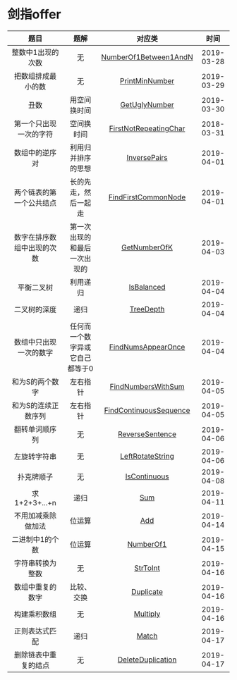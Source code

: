 # 剑指offer

|题目|题解|对应类|时间|
|:---:|:---:|:----:|:---:|
|整数中1出现的次数|无|[NumberOf1Between1AndN](NumberOf1Between1AndN.java)|2019-03-28|
|把数组排成最小的数|无|[PrintMinNumber](PrintMinNumber.java)|2019-03-29|
|丑数|用空间换时间|[GetUglyNumber](GetUglyNumber.java)|2019-03-30|
|第一个只出现一次的字符|空间换时间|[FirstNotRepeatingChar](FirstNotRepeatingChar.java)|2018-03-31|
|数组中的逆序对|利用归并排序的思想|[InversePairs](InversePairs.java)|2019-04-01|
|两个链表的第一个公共结点|长的先走，然后一起走|[FindFirstCommonNode](FindFirstCommonNode.java)|2019-04-01|
|数字在排序数组中出现的次数|第一次出现的和最后一次出现的|[GetNumberOfK](GetNumberOfK.java)|2019-04-03|
|平衡二叉树|利用递归|[IsBalanced](IsBalanced.java)|2019-04-04|
|二叉树的深度|递归|[TreeDepth](TreeDepth.java)|2019-04-04|
|数组中只出现一次的数字|任何而一个数字异或它自己都等于0|[FindNumsAppearOnce](FindNumsAppearOnce.java)|2019-04-04|
|和为S的两个数字|左右指针|[FindNumbersWithSum](FindNumbersWithSum.java)|2019-04-05|
|和为S的连续正数序列|左右指针|[FindContinuousSequence](FindContinuousSequence.java)|2019-04-05|
|翻转单词顺序列|无|[ReverseSentence](ReverseSentence.java)|2019-04-06|
|左旋转字符串|无|[LeftRotateString](LeftRotateString.java)|2019-04-06|
|扑克牌顺子|无|[IsContinuous](IsContinuous.java)|2019-04-08|
|求1+2+3+...+n|递归|[Sum](Sum.java)|2019-04-11|
|不用加减乘除做加法|位运算|[Add](Add.java)|2019-04-14|
|二进制中1的个数|位运算|[NumberOf1](NumberOf1.java)|2019-04-15|
|字符串转换为整数|无|[StrToInt](StrToInt.java)|2019-04-16|
|数组中重复的数字|比较、交换|[Duplicate](Duplicate.java)|2019-04-16|
|构建乘积数组|无|[Multiply](Multiply.java)|2019-04-16|
|正则表达式匹配|递归|[Match](Match.java)|2019-04-17|
|删除链表中重复的结点|无|[DeleteDuplication](DeleteDuplication.java)|2019-04-17|